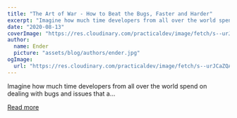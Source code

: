 ```yaml
---
title: "The Art of War - How to Beat the Bugs, Faster and Harder"
excerpt: "Imagine how much time developers from all over the world spend on dealing with bugs and issues that a..."
date: "2020-08-13"
coverImage: "https://res.cloudinary.com/practicaldev/image/fetch/s--urJCaZQA--/c_imagga_scale,f_auto,fl_progressive,h_420,q_auto,w_1000/https://dev-to-uploads.s3.amazonaws.com/i/k94q6w9ztnh6ukuu6vmm.jpg"
author:
  name: Ender
  picture: "assets/blog/authors/ender.jpg"
ogImage:
  url: "https://res.cloudinary.com/practicaldev/image/fetch/s--urJCaZQA--/c_imagga_scale,f_auto,fl_progressive,h_420,q_auto,w_1000/https://dev-to-uploads.s3.amazonaws.com/i/k94q6w9ztnh6ukuu6vmm.jpg"
---
```


Imagine how much time developers from all over the world spend on dealing with bugs and issues that a...

[Read more](https://dev.to/lxkuz/the-art-of-war-how-to-beat-the-bugs-faster-and-harder-2e4g)
